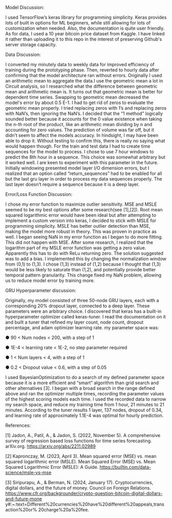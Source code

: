 Model Discussion:

I used TensorFlow’s keras library for programming simplicity. Keras provides lots of
built in options for ML beginners, while still allowing for lots of customization when
needed. Also, the documentation is quite user friendly. As for data, I used a 10 year 
bitcoin price dataset from Kaggle. I have linked it rather than uploading it to this repo
in the interest of preserving Github's server storage capacity.

Data Discussion:

I converted my minutely data to weekly data for improved efficiency of training
during the prototyping phase. Then, reverted to hourly data after confirming that the
model architecture ran without errors. Originally I used an arithmetic mean to aggregate 
the data.I use the geometric mean a lot in Circuit analysis, so I researched what the 
difference between geometric mean and arithmetic mean is. It turns out that geometric 
mean is better for dependent time series. Swapping to geometric mean decreased the model's 
error by about 0.5 E-1. I had to get rid of zeros to evaluate the geometric mean properly. 
I tried replacing zeros with 1’s and replacing zeros with NaN’s, then ignoring the NaN’s. 
I decided that the “1 method” logically sounded better because it accounts for the 0 value 
existence when taking the n-th root of the product, like an arithmetic mean dividing by n and
accounting for zero values. The prediction of volume was far off, but it didn’t seem to
affect the models accuracy. In hindsight, I may have been able to drop it. Without
testing to confirm this, there is really no saying what would happen though.
For the train and test data I had to create time sequences for the model to process.
I chose to use 7 hour windows to predict the 8th hour in a sequence. This choice was
somewhat arbitrary but it worked well. I are keen to experiment with this parameter in
the future. Initially windowing presented model layer I/O dimension errors, but I
realized that an option called “return_sequences” had to be enabled for all but the last
gru layer in order to process my data sequences properly. The last layer doesn’t require
a sequence because it is a deep layer.

Error/Loss Function Discussion:

I chose my error function to maximize outlier sensitivity. MSE and MSLE seemed to
be my best options after some research(see [1],[2]). Root mean squared logarithmic
error would have been ideal but after attempting to implement a custom version into
keras, I decided to stick with MSLE for programming simplicity. MSLE has better
outlier detection than MSE, making the model more robust in theory. This was proven in
practice as well. I began seeing NaN in my error function as I began to do more
fitting. This did not happen with MSE. After some research, I realized that the
logarithm part of my MSLE error function was getting a zero value. Apparently this has
to do with ReLu returning zero. The solution suggested was to add a bias. I
implemented this by changing the normalization window from (0,1) to (1,3). I chose
(1,3) instead of (1,2) because I thought that (1,3) would be less likely to saturate than
(1,2), and potentially provide better temporal pattern granularity. This change fixed my
NaN problem, allowing us to reduce model error by training more.

GRU Hyperparameter discussion:

Originally, my model consisted of three 50-node GRU layers, each with a corresponding
20% dropout layer, connected to a deep layer. These parameters were an arbitrary
choice. I discovered that keras has a built-in hyperparameter optimizer called
keras-tuner. I read the documentation on it and built a tuner that refined my layer
count, node count, dropout percentage, and adam optimizer learning rate. my
parameter space was:

● 90 < Num nodes < 200, with a step of 1

● 1E-4 < learning rate < 1E-2, no step parameter required

● 1 < Num layers < 4, with a step of 1

● 0.2 < Dropout value < 0.6, with a step of 0.05

I used BayesianOptimization to do a search of my defined parameter space because
it is a more efficient and “smart” algorithm than grid search and other alternatives [3].
I began with a broad search in the range defined above and ran the optimizer
multiple times, recording the parameter values of the highest scoring models each time.
I used the recorded data to narrow my search space, and reduce my training time
from 1 hour, 21 minutes to 21 minutes. According to the tuner results 1 layer, 137
nodes, dropout of 0.34, and learning rate of approximately 1.1E-4 was optimal for hourly
prediction.


References:

[1] Jadon, A., Patil, A., & Jadon, S. (2022, November 5). A comprehensive survey of
regression based loss functions for time series forecasting. arXiv.org.
https://arxiv.org/abs/2211.02989

[2] Kapronczay, M. (2023, April 3). Mean squared error (MSE) vs. mean squared
logarithmic error (MSLE). Mean Squared Error (MSE) vs. Mean Squared Logarithmic
Error (MSLE): A Guide. https://builtin.com/data-science/msle-vs-mse

[3] Siripurapu, A., & Berman, N. (2024, January 17). Cryptocurrencies, digital dollars,
and the future of money. Council on Foreign Relations.
https://www.cfr.org/backgrounder/crypto-question-bitcoin-digital-dollars-and-future-mone
y#:~:text=Different%20currencies%20have%20different%20appeals,transaction%20or%
20charge%20a%20fee.
